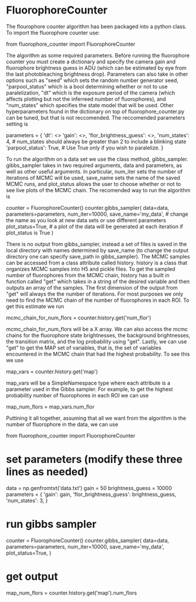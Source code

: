 # FluorophoreCounter

The flourophore counter algorithm has been packaged into a python class. To import the fluorophore counter use:

from fluorophore_counter import FluorophoreCounter

The algorithm as some required parameters. Before running the fluorophore counter you must create a dictionary and specify the camera gain and fluorophore brightness guess in ADU (which can be estimated by eye from the last photobleaching brightness drop). Parameters can also take in other options such as "seed" which sets the random number generator seed, "parpool_status" which is a bool determining whether or not to use paralelization, "dt" which is the exposure period of the camera (which affects plotting but not the inferreed number of fluorophores), and "num_states" which specifies the state model that will be used. Other hyperparameters found in the dictionary on top of fluorophore_counter.py can be tuned, but that is not reccomended. The reccomended parameters setting is

parameters = {
    'dt': <<Insert camera exposure period here>>
    'gain': <<Insert calibrated gain here>>,
    'flor_brightness_guess': <<Insert brightness guess here>>,
    'num_states': 4,         # num_states should always be greater than 2 to include a blinking state
    'parpool_status': True,  # Use True only if you wish to paralelize.
}

To run the algorithm on a data set we use the class method, gibbs_sampler. gibbs_sampler takes in two required arguments, data and parameters, as well as other useful arguments. In particular, num_iter sets the number of iterations of MCMC will be used, save_name sets the name of the saved MCMC runs, and plot_status allows the user to choose whether or not to see live plots of the MCMC chain. The recomended way to run the algorithm is

counter = FluorophoreCounter()
counter.gibbs_sampler(
    data=data,
    parameters=parameters,
    num_iter=10000,
    save_name='my_data',  # change the name as you look at new data sets or use different parameters
    plot_status=True,  # a plot of the data will be generated at each iteration if plot_status is True
)

There is no output from gibbs_sampler, instead a set of files is saved in the local directory with names determined by save_name (to change the output directory one can specify save_path in gibbs_sampler). The MCMC samples can be accessed from a class attribute called history. history is a class that organizes MCMC samples into H5 and pickle files. To get the sampled number of fluorophores from the MCMC chain, history has a built in function called "get" which takes in a string of the desired variable and then outputs an array of the samples. The first dimension of the output from "get" will always the the number of iterations. For most purposes we only need to find the MCMC chain of the number of fluorophores in each ROI. To get this estimate we run

mcmc_chain_for_num_flors = counter.history.get('num_flor')

mcmc_chain_for_num_flors will be a <number of iterations> X <number of ROIs> array. We can also access the mcmc chains for the fluorophore state brightnesses, the background brightnesses, the transition matrix, and the log probability using "get". Lastly, we can use "get" to get the MAP set of variables, that is, the set of variables encountered in the MCMC chain that had the highest probability. To see this we use

map_vars = counter.history.get('map')

map_vars will be a SimpleNamespace type where each attribute is a parameter used in the Gibbs sampler. For example, to get the highest probability number of fluorophores in each ROI we can use

map_num_flors = map_vars.num_flor

Puttining it all together, assuming that all we want from the algorithm is the number of fluorophore in the data, we can use 



from fluorophore_counter import FluorophoreCounter

# set parameters (modify these three lines as needed)
data = np.genfromtxt('data.txt')
gain = 50
brightness_guess = 10000
parameters = {
    'gain': gain,
    'flor_brightness_guess': brightness_guess,
    'num_states': 3,
}

# run gibbs sampler
counter = FluorophoreCounter()
counter.gibbs_sampler(
    data=data,
    parameters=parameters,
    num_iter=10000,
    save_name='my_data',
    plot_status=True,
)

# get output
map_num_flors = counter.history.get('map').num_flors


